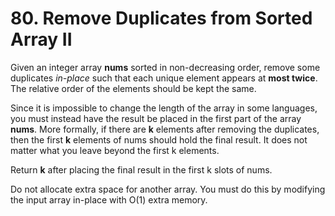 <h1>80. Remove Duplicates from Sorted Array II</h1>

Given an integer array **nums** sorted in non-decreasing order, 
remove some duplicates _in-place_ such that each unique element 
appears at **most twice**. The relative order of the elements 
should be kept the same.

Since it is impossible to change the length of the array in 
some languages, you must instead have the result be placed 
in the first part of the array **nums**. More formally, if there 
are **k** elements after removing the duplicates, then the first 
**k** elements of nums should hold the final result. It does not 
matter what you leave beyond the first k elements.

Return **k** after placing the final result in the first k slots of nums.

Do not allocate extra space for another array. You must do 
this by modifying the input array in-place with O(1) extra memory.
